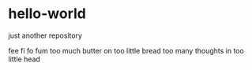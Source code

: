 # hello-world
just another repository 

fee fi fo fum 
too much butter on too little bread
too many thoughts in too little head 

